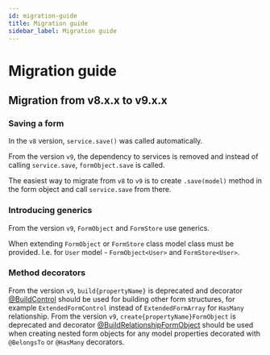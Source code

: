 ```yaml
---
id: migration-guide
title: Migration guide
sidebar_label: Migration guide
---
```


# Migration guide

## Migration from v8.x.x to v9.x.x

### Saving a form

In the `v8` version, `service.save()` was called automatically.

From the version `v9`, the dependency to services is removed and instead of calling `service.save`, `formObject.save` is called.

The easiest way to migrate from `v8` to `v9` is to create `.save(model)` method in the form object and call `service.save` from there.

### Introducing generics

From the version `v9`, `FormObject` and `FormStore` use generics.

When extending `FormObject` or `FormStore` class model class must be provided. I.e. for `User` model - `FormObject<User>` and `FormStore<User>`.

### Method decorators

From the version `v9`, `build{propertyName}` is deprecated and decorator [@BuildControl](./api-reference/decorators.md#buildcontrol)
should be used for building other form structures, for example `ExtendedFormControl` instead of `ExtendedFormArray` for `HasMany` relationship.
From the version `v9`, `create{propertyName}FormObject` is deprecated and decorator [@BuildRelationshipFormObject](./api-reference/decorators.md#buildrelationshipformobjectpropertyname-string) should be used when creating nested form objects for any model properties decorated with `@BelongsTo` or `@HasMany` decorators.

